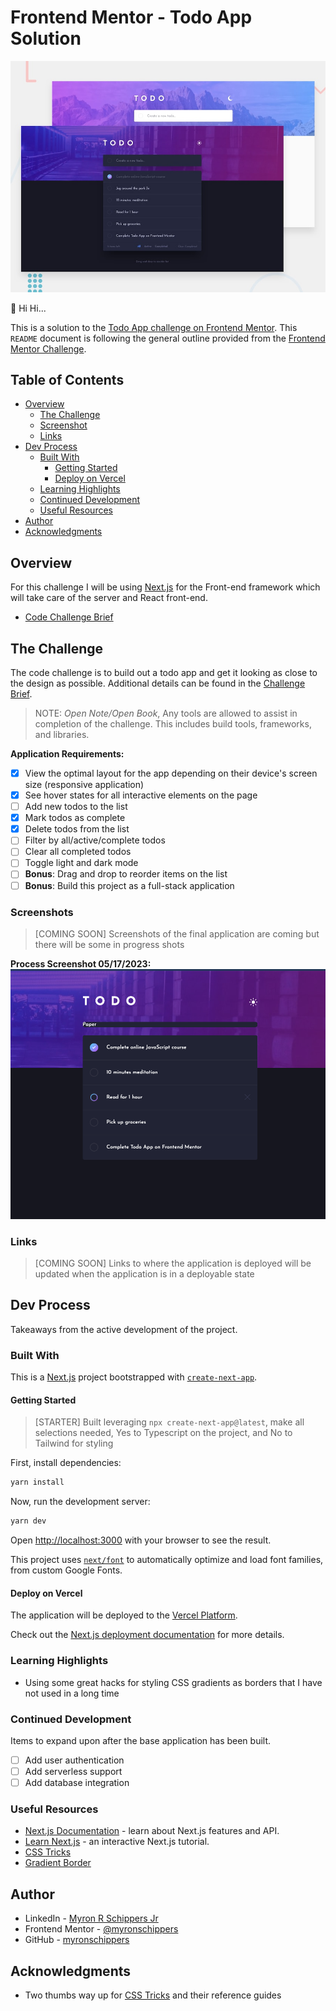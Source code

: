 # Frontend Mentor - Todo App Solution

![Design preview for the Todo app coding challenge](./design/desktop-preview.jpg)

👋 Hi Hi...

This is a solution to the [Todo App challenge on Frontend Mentor](https://www.frontendmentor.io/challenges/todo-app-Su1_KokOW). This `README` document is following the general outline provided from the [Frontend Mentor Challenge](./README-template.md).

## Table of Contents

- [Overview](#overview)
  - [The Challenge](#the-challenge)
  - [Screenshot](#screenshot)
  - [Links](#links)
- [Dev Process](#my-process)
  - [Built With](#built-with)
    - [Getting Started](#getting-started)
    - [Deploy on Vercel](#deploy-on-vercel)
  - [Learning Highlights](#learning-highlights)
  - [Continued Development](#continued-development)
  - [Useful Resources](#useful-resources)
- [Author](#author)
- [Acknowledgments](#acknowledgments)

## Overview

For this challenge I will be using [Next.js](https://nextjs.org/) for the Front-end framework which will take care of the server and React front-end.

- [Code Challenge Brief](./README_BRIEF.md)

## The Challenge

The code challenge is to build out a todo app and get it looking as close to the design as possible. Additional details can be found in the [Challenge Brief](./design/README_BRIEF.md).

> NOTE: *Open Note/Open Book*, Any tools are allowed to assist in completion of the challenge. This includes build tools, frameworks, and libraries.

**Application Requirements:**

- [x] View the optimal layout for the app depending on their device's screen size (responsive application)
- [x] See hover states for all interactive elements on the page
- [ ] Add new todos to the list
- [x] Mark todos as complete
- [x] Delete todos from the list
- [ ] Filter by all/active/complete todos
- [ ] Clear all completed todos
- [ ] Toggle light and dark mode
- [ ] **Bonus**: Drag and drop to reorder items on the list
- [ ] **Bonus**: Build this project as a full-stack application

### Screenshots

> [COMING SOON] Screenshots of the final application are coming but there will be some in progress shots

**Process Screenshot 05/17/2023:**
![in progress screenshot on 2023-05-17](./documentation/inprogress-screenshot-2023-05-17.png)

### Links

> [COMING SOON] Links to where the application is deployed will be updated when the application is in a deployable state

## Dev Process

Takeaways from the active development of the project.

### Built With

This is a [Next.js](https://nextjs.org/) project bootstrapped with [`create-next-app`](https://github.com/vercel/next.js/tree/canary/packages/create-next-app).

#### Getting Started

> [STARTER] Built leveraging `npx create-next-app@latest`, make all selections needed, Yes to Typescript on the project, and No to Tailwind for styling

First, install dependencies:

```bash
yarn install
```

Now, run the development server:

```bash
yarn dev
```

Open [http://localhost:3000](http://localhost:3000) with your browser to see the result.

This project uses [`next/font`](https://nextjs.org/docs/basic-features/font-optimization) to automatically optimize and load font families, from custom Google Fonts.

#### Deploy on Vercel

The application will be deployed to the [Vercel Platform](https://vercel.com/new?utm_medium=default-template&filter=next.js&utm_source=create-next-app&utm_campaign=create-next-app-readme).

Check out the [Next.js deployment documentation](https://nextjs.org/docs/deployment) for more details.

### Learning Highlights

- Using some great hacks for styling CSS gradients as borders that I have not used in a long time

### Continued Development

Items to expand upon after the base application has been built.

- [ ] Add user authentication
- [ ] Add serverless support
- [ ] Add database integration

### Useful Resources

- [Next.js Documentation](https://nextjs.org/docs) - learn about Next.js features and API.
- [Learn Next.js](https://nextjs.org/learn) - an interactive Next.js tutorial.
- [CSS Tricks](https://css-tricks.com/)
- [Gradient Border](https://css-tricks.com/gradient-borders-in-css/)

## Author

- LinkedIn - [Myron R Schippers Jr](https://www.linkedin.com/in/myron-schippers-jr/)
- Frontend Mentor - [@myronschippers](https://www.frontendmentor.io/profile/myronschippers)
- GitHub - [myronschippers](https://github.com/myronschippers)

## Acknowledgments

- Two thumbs way up for [CSS Tricks](https://css-tricks.com/) and their reference guides
